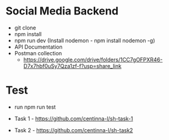 # Social Media Backend

- git clone
- npm install
- npm run dev (Install nodemon - npm install nodemon -g)
- API Documentation
- Postman collection
  - https://drive.google.com/drive/folders/1CC7gOFPXR46-D7x7hbf0uSy7Qza1zf-f?usp=share_link

# Test

- run npm run test

- Task 1 - https://github.com/centinna-l/sh-task-1
- Task 2 - https://github.com/centinna-l/sh-task2
